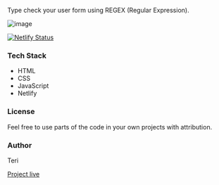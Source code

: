 Type check your user form using REGEX (Regular Expression).

![image](https://user-images.githubusercontent.com/25850598/103657666-769c1400-4f6a-11eb-8c89-eb2fcf891851.png)

[![Netlify Status](https://api.netlify.com/api/v1/badges/23be567a-0200-4c24-b6f6-938349aa2327/deploy-status)](https://app.netlify.com/sites/useerform/deploys)

### Tech Stack

- HTML
- CSS
- JavaScript
- Netlify

### License

Feel free to use parts of the code in your own projects with attribution.

### Author

Teri

[Project live]()
